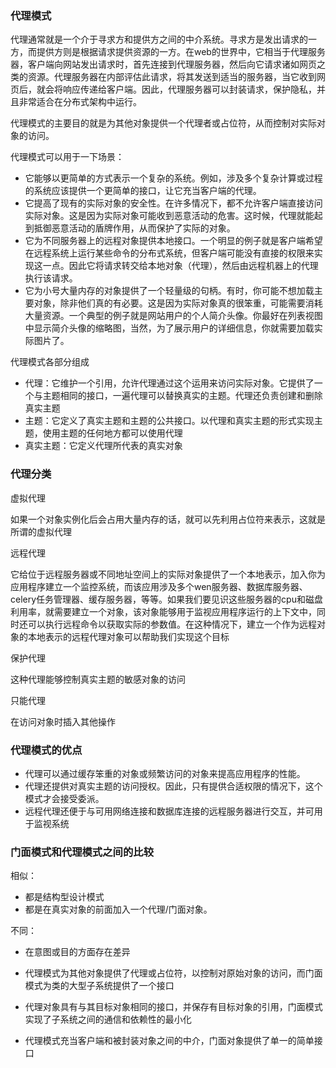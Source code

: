 ### 代理模式

代理通常就是一个介于寻求方和提供方之间的中介系统。寻求方是发出请求的一方，而提供方则是根据请求提供资源的一方。在web的世界中，它相当于代理服务器，客户端向网站发出请求时，首先连接到代理服务器，然后向它请求诸如网页之类的资源。代理服务器在内部评估此请求，将其发送到适当的服务器，当它收到网页后，就会将响应传递给客户端。因此，代理服务器可以封装请求，保护隐私，并且非常适合在分布式架构中运行。

代理模式的主要目的就是为其他对象提供一个代理者或占位符，从而控制对实际对象的访问。

代理模式可以用于一下场景：

* 它能够以更简单的方式表示一个复杂的系统。例如，涉及多个复杂计算或过程的系统应该提供一个更简单的接口，让它充当客户端的代理。
* 它提高了现有的实际对象的安全性。在许多情况下，都不允许客户端直接访问实际对象。这是因为实际对象可能收到恶意活动的危害。这时候，代理就能起到抵御恶意活动的盾牌作用，从而保护了实际的对象。
* 它为不同服务器上的远程对象提供本地接口。一个明显的例子就是客户端希望在远程系统上运行某些命令的分布式系统，但客户端可能没有直接的权限来实现这一点。因此它将请求转交给本地对象（代理），然后由远程机器上的代理执行该请求。
* 它为小号大量内存的对象提供了一个轻量级的句柄。有时，你可能不想加载主要对象，除非他们真的有必要。这是因为实际对象真的很笨重，可能需要消耗大量资源。一个典型的例子就是网站用户的个人简介头像。你最好在列表视图中显示简介头像的缩略图，当然，为了展示用户的详细信息，你就需要加载实际图片了。

代理模式各部分组成

* 代理：它维护一个引用，允许代理通过这个运用来访问实际对象。它提供了一个与主题相同的接口，一遍代理可以替换真实的主题。代理还负责创建和删除真实主题
* 主题：它定义了真实主题和主题的公共接口。以代理和真实主题的形式实现主题，使用主题的任何地方都可以使用代理
* 真实主题：它定义代理所代表的真实对象

### 代理分类

虚拟代理

如果一个对象实例化后会占用大量内存的话，就可以先利用占位符来表示，这就是所谓的虚拟代理

远程代理

它给位于远程服务器或不同地址空间上的实际对象提供了一个本地表示，加入你为应用程序建立一个监控系统，而该应用涉及多个wen服务器、数据库服务器、celery任务管理器、缓存服务器，等等。如果我们要见识这些服务器的cpu和磁盘利用率，就需要建立一个对象，该对象能够用于监视应用程序运行的上下文中，同时还可以执行远程命令以获取实际的参数值。在这种情况下，建立一个作为远程对象的本地表示的远程代理对象可以帮助我们实现这个目标

保护代理

这种代理能够控制真实主题的敏感对象的访问

只能代理

在访问对象时插入其他操作

### 代理模式的优点

* 代理可以通过缓存笨重的对象或频繁访问的对象来提高应用程序的性能。
* 代理还提供对真实主题的访问授权。因此，只有提供合适权限的情况下，这个模式才会接受委派。
* 远程代理还便于与可用网络连接和数据库连接的远程服务器进行交互，并可用于监视系统

### 门面模式和代理模式之间的比较

相似：

* 都是结构型设计模式
* 都是在真实对象的前面加入一个代理/门面对象。

不同：

* 在意图或目的方面存在差异

* 代理模式为其他对象提供了代理或占位符，以控制对原始对象的访问，而门面模式为类的大型子系统提供了一个接口
* 代理对象具有与其目标对象相同的接口，并保存有目标对象的引用，门面模式实现了子系统之间的通信和依赖性的最小化
* 代理模式充当客户端和被封装对象之间的中介，门面对象提供了单一的简单接口